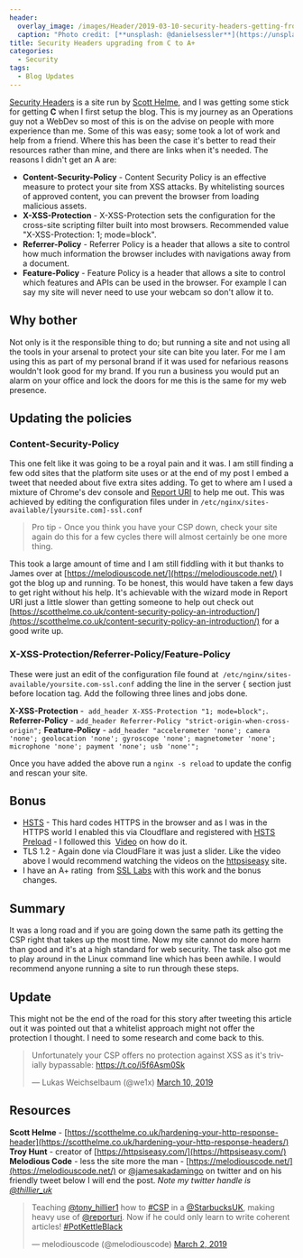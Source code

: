 ```yaml
---
header:   
  overlay_image: /images/Header/2019-03-10-security-headers-getting-from-c-to-a.jpg
  caption: "Photo credit: [**unsplash: @danielsessler**](https://unsplash.com/@danielsessler)"
title: Security Headers upgrading from C to A+
categories:
  - Security
tags:
  - Blog Updates
---
```

[Security Headers](https://securityheaders.com) is a site run by [Scott Helme](https://scotthelme.co.uk), and I was getting some stick for getting **C** when I first setup the blog. This is my journey as an Operations guy not a WebDev so most of this is on the advise on people with more experience than me. Some of this was easy; some took a lot of work and help from a friend. Where this has been the case it's better to read their resources rather than mine, and there are links when it's needed. The reasons I didn't get an A are:

* **Content-Security-Policy** - Content Security Policy is an effective measure to protect your site from XSS attacks. By whitelisting sources of approved content, you can prevent the browser from loading malicious assets.
* **X-XSS-Protection** - X-XSS-Protection sets the configuration for the cross-site scripting filter built into most browsers. Recommended value "X-XSS-Protection: 1; mode=block".
* **Referrer-Policy** - Referrer Policy is a header that allows a site to control how much information the browser includes with navigations away from a document.
* **Feature-Policy** - Feature Policy is a header that allows a site to control which features and APIs can be used in the browser. For example I can say my site will never need to use your webcam so don't allow it to.

## Why bother

Not only is it the responsible thing to do; but running a site and not using all the tools in your arsenal to protect your site can bite you later. For me I am using this as part of my personal brand if it was used for nefarious reasons wouldn't look good for my brand. If you run a business you would put an alarm on your office and lock the doors for me this is the same for my web presence.

## Updating the policies

### Content-Security-Policy

This one felt like it was going to be a royal pain and it was. I am still finding a few odd sites that the platform site uses or at the end of my post I embed a tweet that needed about five extra sites adding. To get to where am I used a mixture of Chrome's dev console and [Report URI](https://hillier-swift.co.uk/security-headers-getting-from-c-to-a/report-uri.com) to help me out. This was achieved by editing the configuration files under in `/etc/nginx/sites-available/[yoursite.com]-ssl.conf`

> Pro tip - Once you think you have your CSP down, check your site again do this for a few cycles there will almost certainly be one more thing.

This took a large amount of time and I am still fiddling with it but thanks to James over at [https://melodiouscode.net/](https://melodiouscode.net/) I got the blog up and running. To be honest, this would have taken a few days to get right without his help. It's achievable with the wizard mode in Report URI just a little slower than getting someone to help out check out [https://scotthelme.co.uk/content-security-policy-an-introduction/](https://scotthelme.co.uk/content-security-policy-an-introduction/) for a good write up.

### X-XSS-Protection/Referrer-Policy/Feature-Policy

These were just an edit of the configuration file found at  `/etc/nginx/sites-available/yoursite.com-ssl.conf` adding the line in the server { section just before location tag. Add the following three lines and jobs done.

**X-XSS-Protection** -  `add_header X-XSS-Protection "1; mode=block";`.
**Referrer-Policy** - `add_header Referrer-Policy "strict-origin-when-cross-origin";`
**Feature-Policy** - `add_header "accelerometer 'none'; camera 'none'; geolocation 'none'; gyroscope 'none'; magnetometer 'none'; microphone 'none'; payment 'none'; usb 'none'";`

Once you have added the above run a `nginx -s reload` to update the config and rescan your site.

## Bonus

* [HSTS](https://hstspreload.org/?domain=hillier-swift.co.uk) - This hard codes HTTPS in the browser and as I was in the HTTPS world I enabled this via Cloudflare and registered with [HSTS Preload](https://hstspreload.org/?domain=hillier-swift.co.uk) - I followed this  [Video](https://youtu.be/mVzdEl5G0iM?t=30) on how do it.
* TLS 1.2 - Again done via CloudFlare it was just a slider. Like the video above I would recommend watching the videos on the [httpsiseasy](https://httpsiseasy.com/) site.
* I have an A+ rating  from [SSL Labs](https://www.ssllabs.com/ssltest/analyze.html?d=hillier-swift.co.uk) with this work and the bonus changes.

## Summary

It was a long road and if you are going down the same path its getting the CSP right that takes up the most time. Now my site cannot do more harm than good and it's at a high standard for web security. The task also got me to play around in the Linux command line which has been awhile. I would recommend anyone running a site to run through these steps.

## Update

This might not be the end of the road for this story after tweeting this article out it was pointed out that a whitelist approach might not offer the protection I thought. I need to some research and come back to this.

<blockquote class="twitter-tweet"><p lang="en" dir="ltr">Unfortunately your CSP offers no protection against XSS as it&#39;s trivially bypassable: <a href="https://t.co/i5f6Asm0Sk">https://t.co/i5f6Asm0Sk</a></p>&mdash; Lukas Weichselbaum (@we1x) <a href="https://twitter.com/we1x/status/1104874751246381059?ref_src=twsrc%5Etfw">March 10, 2019</a></blockquote> <script async src="https://platform.twitter.com/widgets.js" charset="utf-8"></script>

## Resources

**Scott Helme** - [https://scotthelme.co.uk/hardening-your-http-response-header](https://scotthelme.co.uk/hardening-your-http-response-headers/)
**Troy Hunt** - creator of [https://httpsiseasy.com/](https://httpsiseasy.com/)
**Melodious Code** - less the site more the man - [https://melodiouscode.net/](https://melodiouscode.net/) or [@jamesakadamingo](https://twitter.com/jamesakadamingo) on twitter and on his friendly tweet below I will end the post. *Note my twitter handle is [@thillier_uk](https://twitter.com/thillier_uk)*

<blockquote class="twitter-tweet"><p lang="en" dir="ltr">Teaching <a href="https://twitter.com/tony_hillier1?ref_src=twsrc%5Etfw">@tony_hillier1</a> how to <a href="https://twitter.com/hashtag/CSP?src=hash&amp;ref_src=twsrc%5Etfw">#CSP</a> in a <a href="https://twitter.com/StarbucksUK?ref_src=twsrc%5Etfw">@StarbucksUK</a>, making heavy use of <a href="https://twitter.com/reporturi?ref_src=twsrc%5Etfw">@reporturi</a>. Now if he could only learn to write coherent articles! <a href="https://twitter.com/hashtag/PotKettleBlack?src=hash&amp;ref_src=twsrc%5Etfw">#PotKettleBlack</a></p>&mdash; melodiouscode (@melodiouscode) <a href="https://twitter.com/melodiouscode/status/1101820986788405248?ref_src=twsrc%5Etfw">March 2, 2019</a></blockquote> <script async src="https://platform.twitter.com/widgets.js" charset="utf-8"></script>
